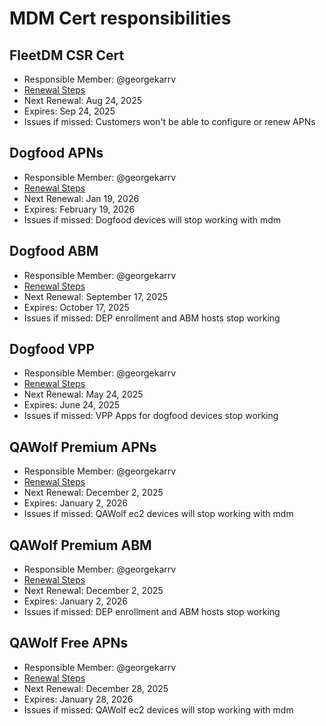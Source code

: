 # MDM Cert responsibilities

## FleetDM CSR Cert

- Responsible Member: @georgekarrv
- [Renewal Steps](https://fleetdm.com/handbook/engineering#renew-mdm-certificate-signing-request-csr)
- Next Renewal: Aug 24, 2025
- Expires: Sep 24, 2025
- Issues if missed: Customers won't be able to configure or renew APNs

## Dogfood APNs

- Responsible Member: @georgekarrv
- [Renewal Steps](https://dogfood.fleetdm.com/settings/integrations/mdm/apple)
- Next Renewal: Jan 19, 2026
- Expires: February 19, 2026
- Issues if missed: Dogfood devices will stop working with mdm

## Dogfood ABM

- Responsible Member: @georgekarrv
- [Renewal Steps](https://dogfood.fleetdm.com/settings/integrations/mdm/abm)
- Next Renewal: September 17, 2025
- Expires: October 17, 2025
- Issues if missed: DEP enrollment and ABM hosts stop working

## Dogfood VPP

- Responsible Member: @georgekarrv
- [Renewal Steps](https://dogfood.fleetdm.com/settings/integrations/mdm/vpp)
- Next Renewal: May 24, 2025
- Expires: June 24, 2025
- Issues if missed: VPP Apps for dogfood devices stop working

## QAWolf Premium APNs

- Responsible Member: @georgekarrv
- [Renewal Steps](https://qawolf-premium.cloud.fleetdm.com/settings/integrations/mdm/apple)
- Next Renewal: December 2, 2025
- Expires: January 2, 2026
- Issues if missed: QAWolf ec2 devices will stop working with mdm

## QAWolf Premium ABM

- Responsible Member: @georgekarrv
- [Renewal Steps](https://qawolf-premium.cloud.fleetdm.com/settings/integrations/mdm/abm)
- Next Renewal: December 2, 2025
- Expires: January 2, 2026
- Issues if missed: DEP enrollment and ABM hosts stop working

## QAWolf Free APNs

- Responsible Member: @georgekarrv
- [Renewal Steps](https://qawolf-free.cloud.fleetdm.com/settings/integrations/mdm/apple)
- Next Renewal: December 28, 2025
- Expires: January 28, 2026
- Issues if missed: QAWolf ec2 devices will stop working with mdm

